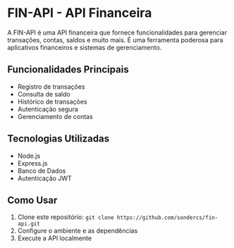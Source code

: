 # FIN-API - API Financeira

A FIN-API é uma API financeira que fornece funcionalidades para gerenciar transações, contas, saldos e muito mais. É uma ferramenta poderosa para aplicativos financeiros e sistemas de gerenciamento.

## Funcionalidades Principais

- Registro de transações
- Consulta de saldo
- Histórico de transações
- Autenticação segura
- Gerenciamento de contas

## Tecnologias Utilizadas

- Node.js
- Express.js
- Banco de Dados
- Autenticação JWT

## Como Usar

1. Clone este repositório: `git clone https://github.com/sondercs/fin-api.git`
2. Configure o ambiente e as dependências
3. Execute a API localmente
